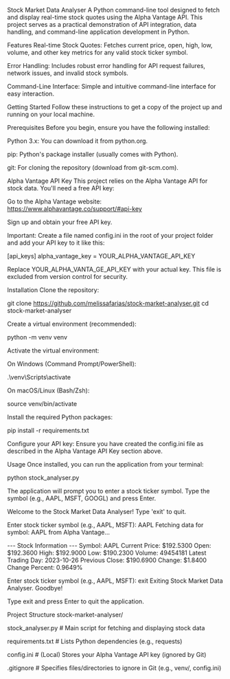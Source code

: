 Stock Market Data Analyser
A Python command-line tool designed to fetch and display real-time stock quotes using the Alpha Vantage API. This project serves as a practical demonstration of API integration, data handling, and command-line application development in Python.

Features
Real-time Stock Quotes: Fetches current price, open, high, low, volume, and other key metrics for any valid stock ticker symbol.

Error Handling: Includes robust error handling for API request failures, network issues, and invalid stock symbols.

Command-Line Interface: Simple and intuitive command-line interface for easy interaction.

Getting Started
Follow these instructions to get a copy of the project up and running on your local machine.

Prerequisites
Before you begin, ensure you have the following installed:

Python 3.x: You can download it from python.org.

pip: Python's package installer (usually comes with Python).

git: For cloning the repository (download from git-scm.com).

Alpha Vantage API Key
This project relies on the Alpha Vantage API for stock data. You'll need a free API key:

Go to the Alpha Vantage website: https://www.alphavantage.co/support/#api-key

Sign up and obtain your free API key.

Important: Create a file named config.ini in the root of your project folder and add your API key to it like this:

[api_keys]
alpha_vantage_key = YOUR_ALPHA_VANTAGE_API_KEY

Replace YOUR_ALPHA_VANTA_GE_API_KEY with your actual key. This file is excluded from version control for security.

Installation
Clone the repository:

git clone https://github.com/melissafarias/stock-market-analyser.git
cd stock-market-analyser


Create a virtual environment (recommended):

python -m venv venv

Activate the virtual environment:

On Windows (Command Prompt/PowerShell):

.\venv\Scripts\activate

On macOS/Linux (Bash/Zsh):

source venv/bin/activate

Install the required Python packages:

pip install -r requirements.txt

Configure your API key:
Ensure you have created the config.ini file as described in the Alpha Vantage API Key section above.

Usage
Once installed, you can run the application from your terminal:

python stock_analyser.py

The application will prompt you to enter a stock ticker symbol. Type the symbol (e.g., AAPL, MSFT, GOOGL) and press Enter.

Welcome to the Stock Market Data Analyser!
Type 'exit' to quit.

Enter stock ticker symbol (e.g., AAPL, MSFT): AAPL
Fetching data for symbol: AAPL from Alpha Vantage...

--- Stock Information ---
Symbol: AAPL
Current Price: $192.5300
Open: $192.3600
High: $192.9000
Low: $190.2300
Volume: 49454181
Latest Trading Day: 2023-10-26
Previous Close: $190.6900
Change: $1.8400
Change Percent: 0.9649%

Enter stock ticker symbol (e.g., AAPL, MSFT): exit
Exiting Stock Market Data Analyser. Goodbye!

Type exit and press Enter to quit the application.

Project Structure
stock-market-analyser/

stock_analyser.py       # Main script for fetching and displaying stock data

requirements.txt        # Lists Python dependencies (e.g., requests)

config.ini              # (Local) Stores your Alpha Vantage API key (ignored by Git)

.gitignore              # Specifies files/directories to ignore in Git (e.g., venv/, config.ini)

